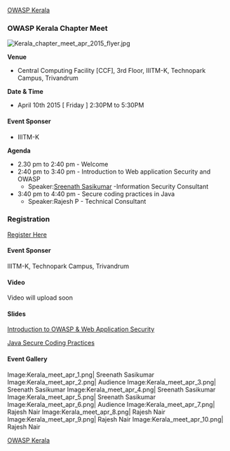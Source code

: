 [OWASP Kerala](https://www.owasp.org/index.php/Kerala)

### **OWASP Kerala Chapter Meet**

![Kerala_chapter_meet_apr_2015_flyer.jpg](Kerala_chapter_meet_apr_2015_flyer.jpg
"Kerala_chapter_meet_apr_2015_flyer.jpg")

**Venue**

  - Central Computing Facility \[CCF\], 3rd Floor, IIITM-K, Technopark
    Campus, Trivandrum

**Date & Time**

  - April 10th 2015 \[ Friday \] 2:30PM to 5:30PM

#### **Event Sponser**

  - IIITM-K

**Agenda**

  - 2.30 pm to 2:40 pm - Welcome
  - 2:40 pm to 3:40 pm - Introduction to Web application Security and
    OWASP
      - Speaker:[Sreenath
        Sasikumar](http://www.sreenathsasikumar.com/about/) -Information
        Security Consultant
  - 3:40 pm to 4:40 pm - Secure coding practices in Java
      - Speaker:Rajesh P - Technical Consultant

### **Registration**

[Register Here](http://owasp-kerala-meet-apr-15.eventbrite.com)

#### **Event Sponser**

IIITM-K, Technopark Campus, Trivandrum

#### Video

Video will upload soon

#### Slides

[Introduction to OWASP & Web Application
Security](http://www.slideshare.net/OWASPKerala/owasptalk-46926597)

[Java Secure Coding
Practices](http://www.slideshare.net/OWASPKerala/java-secure-codingpractices)

#### **Event Gallery**

Image:Kerala_meet_apr_1.png| Sreenath Sasikumar
Image:Kerala_meet_apr_2.png| Audience Image:Kerala_meet_apr_3.png|
Sreenath Sasikumar Image:Kerala_meet_apr_4.png| Sreenath Sasikumar
Image:Kerala_meet_apr_5.png| Sreenath Sasikumar
Image:Kerala_meet_apr_6.png| Audience Image:Kerala_meet_apr_7.png|
Rajesh Nair Image:Kerala_meet_apr_8.png| Rajesh Nair
Image:Kerala_meet_apr_9.png| Rajesh Nair
Image:Kerala_meet_apr_10.png| Rajesh Nair

[OWASP Kerala](https://www.owasp.org/index.php/Kerala)